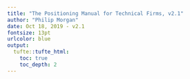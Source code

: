 ```yaml
---
title: "The Positioning Manual for Technical Firms, v2.1"
author: "Philip Morgan"
date: Oct 18, 2019 - v2.1
fontsize: 13pt
urlcolor: blue
output:
  tufte::tufte_html:
    toc: true
    toc_depth: 2
---
```

